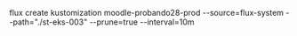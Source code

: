 flux create kustomization moodle-probando28-prod
  --source=flux-system
  --path="./st-eks-003"
  --prune=true
  --interval=10m
